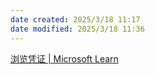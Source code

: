 ```yaml
---
date created: 2025/3/18 11:17
date modified: 2025/3/18 11:36
---
```


[浏览凭证 | Microsoft Learn](https://learn.microsoft.com/zh-cn/credentials/browse/)
